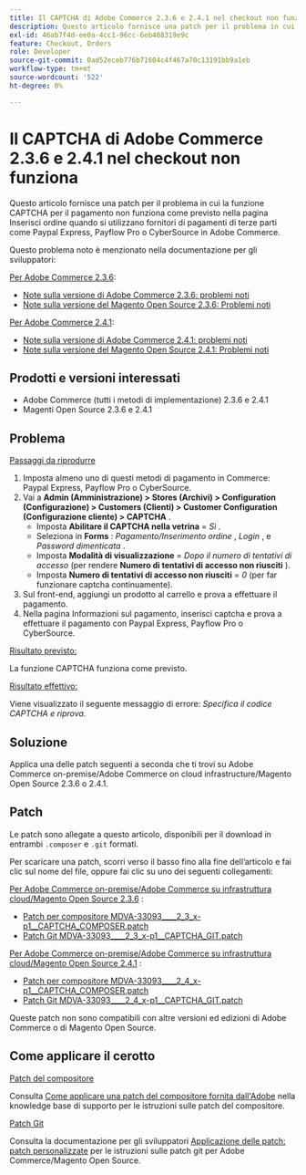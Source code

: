 ```yaml
---
title: Il CAPTCHA di Adobe Commerce 2.3.6 e 2.4.1 nel checkout non funziona
description: Questo articolo fornisce una patch per il problema in cui la funzione CAPTCHA per il pagamento non funziona come previsto nella pagina Inserisci ordine quando si utilizzano fornitori di pagamenti di terze parti come Paypal Express, Payflow Pro o CyberSource in Adobe Commerce.
exl-id: 46ab7f4d-ee0a-4cc1-96cc-6eb408319e9c
feature: Checkout, Orders
role: Developer
source-git-commit: 0ad52eceb776b71604c4f467a70c13191bb9a1eb
workflow-type: tm+mt
source-wordcount: '522'
ht-degree: 0%

---
```


# Il CAPTCHA di Adobe Commerce 2.3.6 e 2.4.1 nel checkout non funziona

Questo articolo fornisce una patch per il problema in cui la funzione CAPTCHA per il pagamento non funziona come previsto nella pagina Inserisci ordine quando si utilizzano fornitori di pagamenti di terze parti come Paypal Express, Payflow Pro o CyberSource in Adobe Commerce.

Questo problema noto è menzionato nella documentazione per gli sviluppatori:

<u>Per Adobe Commerce 2.3.6</u>:

* [Note sulla versione di Adobe Commerce 2.3.6: problemi noti](https://devdocs.magento.com/guides/v2.3/release-notes/commerce-2-3-6.html#known-issues)
* [Note sulla versione del Magento Open Source 2.3.6: Problemi noti](https://devdocs.magento.com/guides/v2.3/release-notes/open-source-2-3-6.html#known-issues)

<u>Per Adobe Commerce 2.4.1</u>:

* [Note sulla versione di Adobe Commerce 2.4.1: problemi noti](https://devdocs.magento.com/guides/v2.4/release-notes/commerce-2-4-1.html#known-issues)
* [Note sulla versione del Magento Open Source 2.4.1: Problemi noti](https://devdocs.magento.com/guides/v2.4/release-notes/open-source-2-4-1.html#known-issues)

## Prodotti e versioni interessati

* Adobe Commerce (tutti i metodi di implementazione) 2.3.6 e 2.4.1
* Magenti Open Source 2.3.6 e 2.4.1

## Problema

<u>Passaggi da riprodurre</u>

1. Imposta almeno uno di questi metodi di pagamento in Commerce: Paypal Express, Payflow Pro o CyberSource.
1. Vai a **Admin (Amministrazione) > Stores (Archivi) > Configuration (Configurazione) > Customers (Clienti) > Customer Configuration (Configurazione cliente) > CAPTCHA** .
   * Imposta **Abilitare il CAPTCHA nella vetrina** = *Sì* .
   * Seleziona in **Forms** : *Pagamento/Inserimento ordine* , *Login* , e *Password dimenticata* .
   * Imposta **Modalità di visualizzazione** = *Dopo il numero di tentativi di accesso* (per rendere **Numero di tentativi di accesso non riusciti** ).
   * Imposta **Numero di tentativi di accesso non riusciti** = *0* (per far funzionare captcha continuamente).
1. Sul front-end, aggiungi un prodotto al carrello e prova a effettuare il pagamento.
1. Nella pagina Informazioni sul pagamento, inserisci captcha e prova a effettuare il pagamento con Paypal Express, Payflow Pro o CyberSource.

<u>Risultato previsto:</u>

La funzione CAPTCHA funziona come previsto.

<u>Risultato effettivo:</u>

Viene visualizzato il seguente messaggio di errore: *Specifica il codice CAPTCHA e riprova.*

## Soluzione

Applica una delle patch seguenti a seconda che ti trovi su Adobe Commerce on-premise/Adobe Commerce on cloud infrastructure/Magento Open Source 2.3.6 o 2.4.1.

## Patch

Le patch sono allegate a questo articolo, disponibili per il download in entrambi `.composer` e `.git` formati.

Per scaricare una patch, scorri verso il basso fino alla fine dell’articolo e fai clic sul nome del file, oppure fai clic su uno dei seguenti collegamenti:

<u>Per Adobe Commerce on-premise/Adobe Commerce su infrastruttura cloud/Magento Open Source 2.3.6</u> :

* [Patch per compositore MDVA-33093\_\_\_\_2\_3\_x-p1\_\_CAPTCHA\_COMPOSER.patch](assets/MDVA-33093____2_3_x-p1__CAPTCHA_COMPOSER.patch.zip)
* [Patch Git MDVA-33093\_\_\_\_2\_3\_x-p1\_\_CAPTCHA\_GIT.patch](assets/MDVA-33093____2_3_x-p1__CAPTCHA_GIT.patch.zip)

<u>Per Adobe Commerce on-premise/Adobe Commerce su infrastruttura cloud/Magento Open Source 2.4.1</u> :

* [Patch per compositore MDVA-33093\_\_\_\_2\_4\_x-p1\_\_CAPTCHA\_COMPOSER.patch](assets/MDVA-33093____2_4_x-p1__CAPTCHA_COMPOSER.patch.zip)
* [Patch Git MDVA-33093\_\_\_\_2\_4\_x-p1\_\_CAPTCHA\_GIT.patch](assets/MDVA-33093____2_4_x-p1__CAPTCHA_GIT.patch.zip)

Queste patch non sono compatibili con altre versioni ed edizioni di Adobe Commerce o di Magento Open Source.

## Come applicare il cerotto

<u>Patch del compositore</u>

Consulta [Come applicare una patch del compositore fornita dall&#39;Adobe](/help/how-to/general/how-to-apply-a-composer-patch-provided-by-magento.md) nella knowledge base di supporto per le istruzioni sulle patch del compositore.

<u>Patch Git</u>

Consulta la documentazione per gli sviluppatori [Applicazione delle patch: patch personalizzate](https://devdocs.magento.com/guides/v2.4/comp-mgr/patching.html#custom-patches) per le istruzioni sulle patch git per Adobe Commerce/Magento Open Source.
